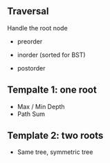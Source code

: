 ## Traversal
Handle the root node
- preorder

- inorder (sorted for BST)

- postorder



## Tempalte 1: one root
- Max / Min Depth 
- Path Sum

## Template 2: two roots
- Same tree, symmetric tree

